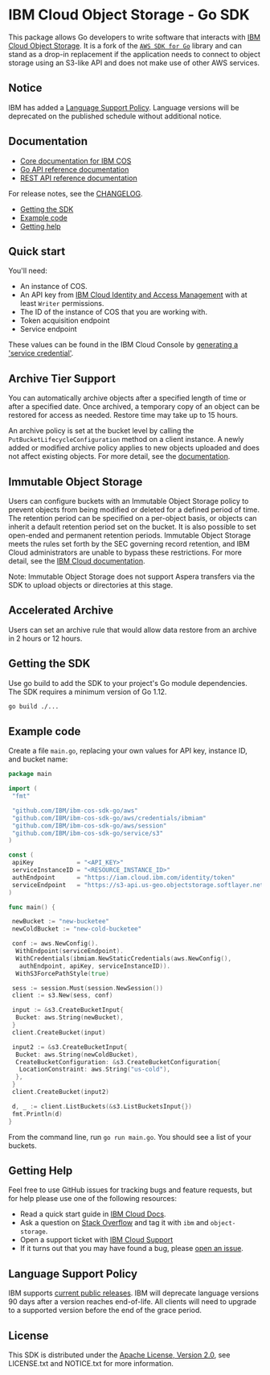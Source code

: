 # IBM Cloud Object Storage - Go SDK

This package allows Go developers to write software that interacts with [IBM
Cloud Object Storage](https://www.ibm.com/cloud/object-storage).  It is a fork of the [``AWS SDK for Go``](https://github.com/aws/aws-sdk-go) library and can stand as a drop-in replacement if the application needs to connect to object storage using an S3-like API and does not make use of other AWS services.

## Notice

IBM has added a [Language Support Policy](#language-support-policy). Language versions will be deprecated on the published schedule without additional notice.

## Documentation

* [Core documentation for IBM COS](https://cloud.ibm.com/docs/services/cloud-object-storage?topic=cloud-object-storage-getting-started)
* [Go API reference documentation](https://ibm.github.io/ibm-cos-sdk-go)
* [REST API reference documentation](https://cloud.ibm.com/docs/services/cloud-object-storage?topic=cloud-object-storage-compatibility-api)

For release notes, see the [CHANGELOG](CHANGELOG.md).

* [Getting the SDK](#getting-the-sdk)
* [Example code](#example-code)
* [Getting help](#getting-help)

## Quick start

You'll need:

* An instance of COS.
* An API key from [IBM Cloud Identity and Access Management](https://cloud.ibm.com/docs/iam?topic=iam-userroles#userroles) with at least `Writer` permissions.
* The ID of the instance of COS that you are working with.
* Token acquisition endpoint
* Service endpoint

These values can be found in the IBM Cloud Console by [generating a 'service credential'](https://cloud.ibm.com/docs/services/cloud-object-storage/iam?topic=cloud-object-storage-service-credentials#service-credentials).

## Archive Tier Support

You can automatically archive objects after a specified length of time or after a specified date. Once archived, a temporary copy of an object can be restored for access as needed. Restore time may take up to 15 hours.

An archive policy is set at the bucket level by calling the ``PutBucketLifecycleConfiguration`` method on a client instance. A newly added or modified archive policy applies to new objects uploaded and does not affect existing objects. For more detail, see the [documentation](https://cloud.ibm.com/docs/services/cloud-object-storage?topic=cloud-object-storage-go).

## Immutable Object Storage

Users can configure buckets with an Immutable Object Storage policy to prevent objects from being modified or deleted for a defined period of time. The retention period can be specified on a per-object basis, or objects can inherit a default retention period set on the bucket. It is also possible to set open-ended and permanent retention periods. Immutable Object Storage meets the rules set forth by the SEC governing record retention, and IBM Cloud administrators are unable to bypass these restrictions. For more detail, see the [IBM Cloud documentation](https://cloud.ibm.com/docs/services/cloud-object-storage?topic=cloud-object-storage-go).

Note: Immutable Object Storage does not support Aspera transfers via the SDK to upload objects or directories at this stage.

## Accelerated Archive

Users can set an archive rule that would allow data restore from an archive in 2 hours or 12 hours.

## Getting the SDK

Use go build to add the SDK to your project's Go module dependencies.  The SDK requires a minimum version of Go 1.12.

```sh
go build ./...
```

## Example code

Create a file `main.go`, replacing your own values for API key, instance ID, and bucket name:

```go
package main

import (
 "fmt"

 "github.com/IBM/ibm-cos-sdk-go/aws"
 "github.com/IBM/ibm-cos-sdk-go/aws/credentials/ibmiam"
 "github.com/IBM/ibm-cos-sdk-go/aws/session"
 "github.com/IBM/ibm-cos-sdk-go/service/s3"
)

const (
 apiKey            = "<API_KEY>"
 serviceInstanceID = "<RESOURCE_INSTANCE_ID>"
 authEndpoint      = "https://iam.cloud.ibm.com/identity/token"
 serviceEndpoint   = "https://s3-api.us-geo.objectstorage.softlayer.net"
)

func main() {

 newBucket := "new-bucketee"
 newColdBucket := "new-cold-bucketee"

 conf := aws.NewConfig().
  WithEndpoint(serviceEndpoint).
  WithCredentials(ibmiam.NewStaticCredentials(aws.NewConfig(),
   authEndpoint, apiKey, serviceInstanceID)).
  WithS3ForcePathStyle(true)

 sess := session.Must(session.NewSession())
 client := s3.New(sess, conf)

 input := &s3.CreateBucketInput{
  Bucket: aws.String(newBucket),
 }
 client.CreateBucket(input)

 input2 := &s3.CreateBucketInput{
  Bucket: aws.String(newColdBucket),
  CreateBucketConfiguration: &s3.CreateBucketConfiguration{
   LocationConstraint: aws.String("us-cold"),
  },
 }
 client.CreateBucket(input2)

 d, _ := client.ListBuckets(&s3.ListBucketsInput{})
 fmt.Println(d)
}
```

From the command line, run `go run main.go`.  You should see a list of your buckets.

## Getting Help

Feel free to use GitHub issues for tracking bugs and feature requests, but for help please use one of the following resources:

* Read a quick start guide in [IBM Cloud Docs](https://cloud.ibm.com/docs/services/cloud-object-storage?topic=cloud-object-storage-go).
* Ask a question on [Stack Overflow](https://stackoverflow.com/questions/tagged/object-storage+ibm) and tag it with `ibm` and `object-storage`.
* Open a support ticket with [IBM Cloud Support](https://cloud.ibm.com/unifiedsupport/supportcenter/)
* If it turns out that you may have found a bug, please [open an issue](https://github.com/ibm/ibm-cos-sdk-go/issues/new).

## Language Support Policy

IBM supports [current public releases](https://golang.org/doc/devel/release.html). IBM will deprecate language versions 90 days after a version reaches end-of-life. All clients will need to upgrade to a supported version before the end of the grace period.

## License

This SDK is distributed under the
[Apache License, Version 2.0](http://www.apache.org/licenses/LICENSE-2.0),
see LICENSE.txt and NOTICE.txt for more information.

